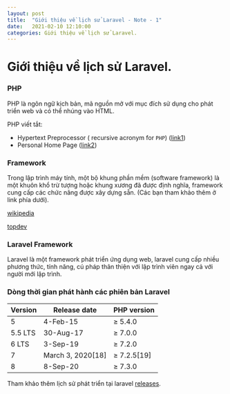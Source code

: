 ```yaml
---
layout: post
title:  "Giới thiệu về lịch sử Laravel - Note - 1"
date:   2021-02-10 12:10:00
categories: Giới thiệu về lịch sử Laravel.
---
```


# Giới thiệu về lịch sử Laravel.

### PHP

PHP là ngôn ngữ kịch bản, mã nguồn mở với mục đích sử dụng cho phát triển web và có thể nhúng vào HTML.

PHP viết tắt:

- Hypertext Preprocessor ( recursive acronym for `PHP`)  ([link1](https://www.php.net/manual/en/intro-whatis.php))
- Personal Home Page ([link2](https://whatis.techtarget.com/definition/Personal-Home-Page-PHP#:~:text=In%20Web%20programming%2C%20Personal%20Home,on%20Linux%20Web%20servers.))

### Framework

Trong lập trình máy tính, một bộ khung phần mềm (software framework) là một khuôn khổ trừ tượng hoặc khung xương đã được định nghĩa, framework cung cấp các chức năng được xây dựng sẵn. (Các bạn tham khảo thêm ở link phía dưới).

[wikipedia](https://en.wikipedia.org/wiki/Software_framework)

[topdev](https://topdev.vn/blog/framework-la-gi-su-khac-biet-giua-framework-va-library/)

 ### Laravel Framework

Laravel là một framework phát triển ứng dụng web, laravel cung cấp nhiều phương thức, tính năng, cú pháp thân thiện với lập trình viên ngay cả với người mới lập trình.

### Dòng thời gian phát hành các phiên bản Laravel

| Version | Release date      | PHP version |
| ------- | ----------------- | ----------- |
| 5       | 4-Feb-15          | ≥ 5.4.0     |
| 5.5 LTS | 30-Aug-17         | ≥ 7.0.0     |
| 6 LTS   | 3-Sep-19          | ≥ 7.2.0     |
| 7       | March 3, 2020[18] | ≥ 7.2.5[19] |
| 8       | 8-Sep-20          | ≥ 7.3.0     |

Tham khảo thêm lịch sử phát triển tại laravel [releases](https://laravel.com/docs/8.x/releases).
